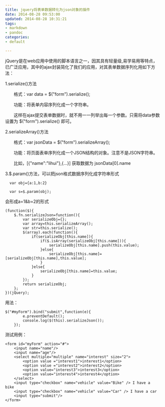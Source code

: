 ```yaml
---
title: jquery将表单数据转化为json对象的插件 
date: 2014-08-28 09:53:00
updated: 2014-08-28 10:31:21
tags: 
- markdown
- pandoc
categories: 
- default

---
```

jQuery是在web应用中使用的脚本语言之一，因其具有轻量级,易学易用等特点，已广泛应用，其中的ajax封装简化了我们的应用，对其表单数据序列化用如下方法：

1.serialize()方法

　　格式：var data = $("form").serialize();

　　功能：将表单内容序列化成一个字符串。

　　这样在ajax提交表单数据时，就不用一一列举出每一个参数。只需将data参数设置为 $("form").serialize() 即可。


<!--more-->


2.serializeArray()方法

　　格式：var jsonData = $("form").serializeArray();

　　功能：将页面表单序列化成一个JSON结构的对象。注意不是JSON字符串。

　　比如，[{"name":"lihui"},{...}] 获取数据为 jsonData[0].name

3.$.param()方法，可以把json格式数据序列化成字符串形式

      var obj={a:1,b:2}

      var s=$.param(obj);

   会形成a=1&b=2的形式

    (function($){
        $.fn.serializeJson=function(){
            var serializeObj={};
            var array=this.serializeArray();
            var str=this.serialize();
            $(array).each(function(){
                if(serializeObj[this.name]){
                    if($.isArray(serializeObj[this.name])){
                        serializeObj[this.name].push(this.value);
                    }else{
                        serializeObj[this.name]=[serializeObj[this.name],this.value];
                    }
                }else{
                    serializeObj[this.name]=this.value;
                }
            });
            return serializeObj;
        };
    })(jQuery);

用法：

    $("#myForm").bind("submit",function(e){
            e.preventDefault();
            console.log($(this).serializeJson());
        });

测试用例：

    <form id="myForm" action="#">
        <input name="name"/>
        <input name="age"/>
        <select multiple="multiple" name="interest" size="2">
            <option value ="interest1">interest1</option>
            <option value ="interest2">interest2</option>
            <option value="interest3">interest3</option>
            <option value="interest4">interest4</option>
        </select>
        <input type="checkbox" name="vehicle" value="Bike" /> I have a bike
        <input type="checkbox" name="vehicle" value="Car" /> I have a car
        <input type="submit"/>
    </form>